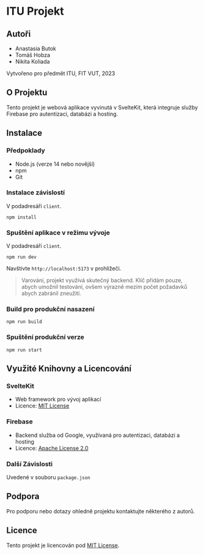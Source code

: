 # ITU Projekt

## Autoři
- Anastasia Butok
- Tomáš Hobza
- Nikita Koliada

Vytvořeno pro předmět ITU, FIT VUT, 2023

## O Projektu
Tento projekt je webová aplikace vyvinutá v SvelteKit, která integruje služby Firebase pro autentizaci, databázi a hosting.

## Instalace

### Předpoklady
- Node.js (verze 14 nebo novější)
- npm
- Git

### Instalace závislostí
V podadresáři `client`.
```
npm install
```

### Spuštění aplikace v režimu vývoje
V podadresáři `client`.
```
npm run dev
```
Navštivte `http://localhost:5173` v prohlížeči.

> Varování, projekt využívá skutečný backend. Klíč přidám pouze, abych umožnil testování, ovšem výrazně mezím počet požadavků abych zabránil zneužití.

### Build pro produkční nasazení
```
npm run build
```

### Spuštění produkční verze
```
npm run start
```

## Využité Knihovny a Licencování

### SvelteKit
- Web framework pro vývoj aplikací
- Licence: [MIT License](https://github.com/sveltejs/kit/blob/master/LICENSE)

### Firebase
- Backend služba od Google, využívaná pro autentizaci, databázi a hosting
- Licence: [Apache License 2.0](https://www.apache.org/licenses/LICENSE-2.0)

### Další Závislosti
Uvedené v souboru `package.json`

## Podpora
Pro podporu nebo dotazy ohledně projektu kontaktujte některého z autorů.

## Licence
Tento projekt je licencován pod [MIT License](https://opensource.org/licenses/MIT).
